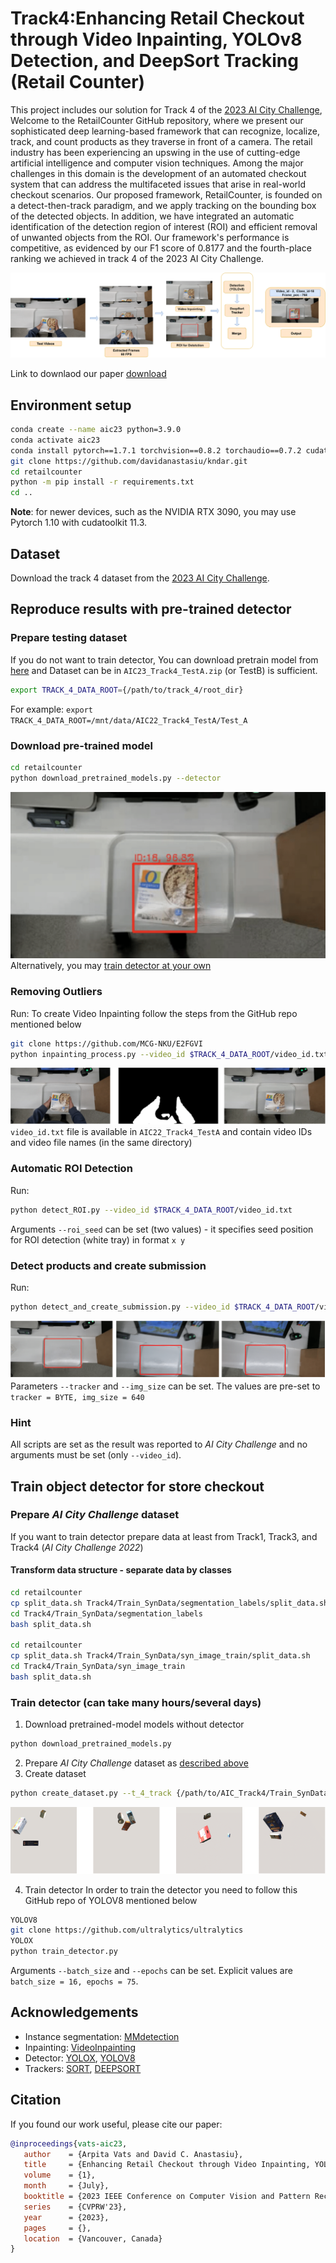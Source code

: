 # Track4:Enhancing Retail Checkout through Video Inpainting, YOLOv8 Detection, and DeepSort Tracking (Retail Counter)

This project includes our solution for Track 4 of the [2023 AI City Challenge](http://https://www.aicitychallenge.org/), 
Welcome to the RetailCounter GitHub repository, where we present our sophisticated deep learning-based framework that 
can recognize, localize, track, and count products as they traverse in front of a camera. The retail industry has been 
experiencing an upswing in the use of cutting-edge artificial intelligence and computer vision techniques. 
Among the major challenges in this domain is the development of an automated checkout system that can address the 
multifaceted issues that arise in real-world checkout scenarios. Our proposed framework, RetailCounter, is founded on 
a detect-then-track paradigm, and we apply tracking on the bounding box of the detected objects. In addition, we have 
integrated an automatic identification of the detection region of interest (ROI) and efficient removal of unwanted 
objects from the ROI. Our framework's performance is competitive, as evidenced by our F1 score of 0.8177 and the 
fourth-place ranking we achieved in track 4 of the 2023 AI City Challenge.

![Framework](images/Framework.png)

Link to downlaod our paper [download](http://davidanastasiu.net/)

## Environment setup

```bash
conda create --name aic23 python=3.9.0
conda activate aic23
conda install pytorch==1.7.1 torchvision==0.8.2 torchaudio==0.7.2 cudatoolkit=11.0 -c pytorch
git clone https://github.com/davidanastasiu/kndar.git
cd retailcounter
python -m pip install -r requirements.txt
cd ..
```
**Note**: for newer devices, such as the NVIDIA RTX 3090, you may use Pytorch 1.10 with cudatoolkit 11.3.

## Dataset
Download the track 4 dataset from the [2023 AI City Challenge](http://https://www.aicitychallenge.org/). 



## Reproduce results with pre-trained detector
### Prepare testing dataset
If you do not want to train detector, You can download pretrain model from
[here](https://drive.google.com/file/d/1VheHPe_CrfjNKYTv1BauhItZkiJ5qa_m/view?usp=share_link) and Dataset
can be in ``AIC23_Track4_TestA.zip`` (or TestB) is sufficient.

```bash
export TRACK_4_DATA_ROOT={/path/to/track_4/root_dir}
```

For example: ``export TRACK_4_DATA_ROOT=/mnt/data/AIC22_Track4_TestA/Test_A``

### Download pre-trained model
```bash
cd retailcounter
python download_pretrained_models.py --detector
```
![Detection](images/inference.png)
Alternatively, you may [train detector at your own](#training-ref)

### Removing Outliers
Run:
To create Video Inpainting follow the steps from the GitHub repo mentioned below
```bash
git clone https://github.com/MCG-NKU/E2FGVI
python inpainting_process.py --video_id $TRACK_4_DATA_ROOT/video_id.txt
```
![Outliers](images/Inpainted-1.png)
``video_id.txt`` file is available in ``AIC22_Track4_TestA`` and contain video IDs and video file names (in the same directory)

### Automatic ROI Detection
Run:
```bash
python detect_ROI.py --video_id $TRACK_4_DATA_ROOT/video_id.txt
```
Arguments ``--roi_seed`` can be set (two values) - it specifies seed position for ROI detection (white tray) in format ``x y``

### Detect products and create submission
Run:
```bash
python detect_and_create_submission.py --video_id $TRACK_4_DATA_ROOT/video_id.txt
```
![ROI](images/ROI-1.png)
Parameters ``--tracker`` and ``--img_size`` can be set. The values are pre-set to ``tracker = BYTE, img_size = 640``

### Hint
All scripts are set as the result was reported to _AI City Challenge_ and no arguments must be set (only ``--video_id``).



## Train object detector for store checkout<a name="training-ref"></a>

### Prepare _AI City Challenge_ dataset<a name="prepare-dataset-ref"></a>
If you want to train detector prepare data at least from Track1, Track3, and Track4 (_AI City Challenge 2022_)  


#### Transform data structure - separate data by classes
```bash
cd retailcounter
cp split_data.sh Track4/Train_SynData/segmentation_labels/split_data.sh
cd Track4/Train_SynData/segmentation_labels
bash split_data.sh

cd retailcounter
cp split_data.sh Track4/Train_SynData/syn_image_train/split_data.sh
cd Track4/Train_SynData/syn_image_train
bash split_data.sh
```
### Train detector (can take many hours/several days)
1. Download pretrained-model models without detector  
```bash
python download_pretrained_models.py
```
2. Prepare _AI City Challenge_ dataset as [described above](#prepare-dataset-ref)
3. Create dataset
```bash
python create_dataset.py --t_4_track {/path/to/AIC_Track4/Train_SynData}
```
![Dataset](images/Dataset.png)

4. Train detector
In order to train the detector you need to follow this GitHub repo of YOLOV8 mentioned below

```bash
YOLOV8
git clone https://github.com/ultralytics/ultralytics
YOLOX
python train_detector.py  
```


Arguments ``--batch_size`` and ``--epochs`` can be set. Explicit values are ``batch_size = 16, epochs = 75``.


## Acknowledgements
* Instance segmentation: [MMdetection](https://github.com/open-mmlab/mmdetection)
* Inpainting: [VideoInpainting](https://github.com/MCG-NKU/E2FGVI)
* Detector: [YOLOX](https://github.com/Megvii-BaseDetection/YOLOX), [YOLOV8](https://github.com/ultralytics/ultralytics)
* Trackers: [SORT](https://github.com/abewley/sort), [DEEPSORT](https://github.com/nwojke/deep_sort)

## Citation

If you found our work useful, please cite our paper:

```bibtex
@inproceedings{vats-aic23,
   author    = {Arpita Vats and David C. Anastasiu},
   title     = {Enhancing Retail Checkout through Video Inpainting, YOLOv8 Detection, and DeepSort Tracking},
   volume    = {1},
   month     = {July},
   booktitle = {2023 IEEE Conference on Computer Vision and Pattern Recognition Workshops},
   series    = {CVPRW'23},
   year      = {2023},
   pages     = {},
   location  = {Vancouver, Canada}
}
```

